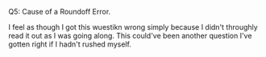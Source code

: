 Q5: Cause of a Roundoff Error.

I feel as though I got this wuestikn wrong simply because I didn't throughly read it out as I was going along. This could've been another question I've gotten right if I hadn't rushed myself.
